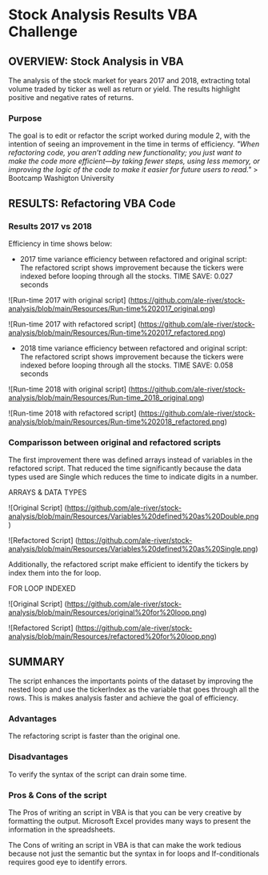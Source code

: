 # **Stock Analysis Results VBA Challenge**

## OVERVIEW: Stock Analysis in VBA
The analysis of the stock market for years 2017 and 2018, extracting total volume traded by ticker as well as return or yield. The results highlight positive and negative rates of returns.

### Purpose
The goal is to edit or refactor the script worked during module 2, with the intention of seeing an improvement in the time in terms of efficiency. 
*"When refactoring code, you aren’t adding new functionality; you just want to make the code more efficient—by taking fewer steps, using less memory, or improving the logic of the code to make it easier for future users to read."* > Bootcamp Washigton University

## RESULTS: Refactoring VBA Code

### Results 2017 vs 2018
Efficiency in time shows below:
- 2017 time variance efficiency between refactored and original script: The refactored script shows improvement because the tickers were indexed before looping through all the stocks.
TIME SAVE: 0.027 seconds

![Run-time 2017 with original script] (https://github.com/ale-river/stock-analysis/blob/main/Resources/Run-time%202017_original.png)

![Run-time 2017 with refactored script] (https://github.com/ale-river/stock-analysis/blob/main/Resources/Run-time%202017_refactored.png)

- 2018 time variance efficiency between refactored and original script: The refactored script shows improvement because the tickers were indexed before looping through all the stocks.
TIME SAVE: 0.058 seconds

![Run-time 2018 with original script] (https://github.com/ale-river/stock-analysis/blob/main/Resources/Run-time_2018_original.png)

![Run-time 2018 with refactored script] (https://github.com/ale-river/stock-analysis/blob/main/Resources/Run-time%202018_refactored.png)

### Comparisson between original and refactored scripts
The first improvement there was defined arrays instead of variables in the refactored script. That reduced the time significantly because the data types used are Single which reduces the time to indicate digits in a number.

ARRAYS & DATA TYPES

![Original Script] (https://github.com/ale-river/stock-analysis/blob/main/Resources/Variables%20defined%20as%20Double.png)

![Refactored Script] (https://github.com/ale-river/stock-analysis/blob/main/Resources/Variables%20defined%20as%20Single.png)

Additionally, the refactored script make efficient to identify the tickers by index them into the for loop.

FOR LOOP INDEXED

![Original Script] (https://github.com/ale-river/stock-analysis/blob/main/Resources/original%20for%20loop.png)

![Refactored Script] (https://github.com/ale-river/stock-analysis/blob/main/Resources/refactored%20for%20loop.png)


## SUMMARY
The script enhances the importants points of the dataset by improving the nested loop and use the tickerIndex as the variable that goes through all the rows. This is makes analysis faster and achieve the goal of efficiency.

### Advantages
The refactoring script is faster than the original one.

### Disadvantages
To verify the syntax of the script can drain some time.

### Pros & Cons of the script
The Pros of writing an script in VBA is that you can be very creative by formatting the output. Microsoft Excel provides many ways to present the information in the spreadsheets.

The Cons of writing an script in VBA is that can make the work tedious because not just the semantic but the syntax in for loops and If-conditionals requires good eye to identify errors.
